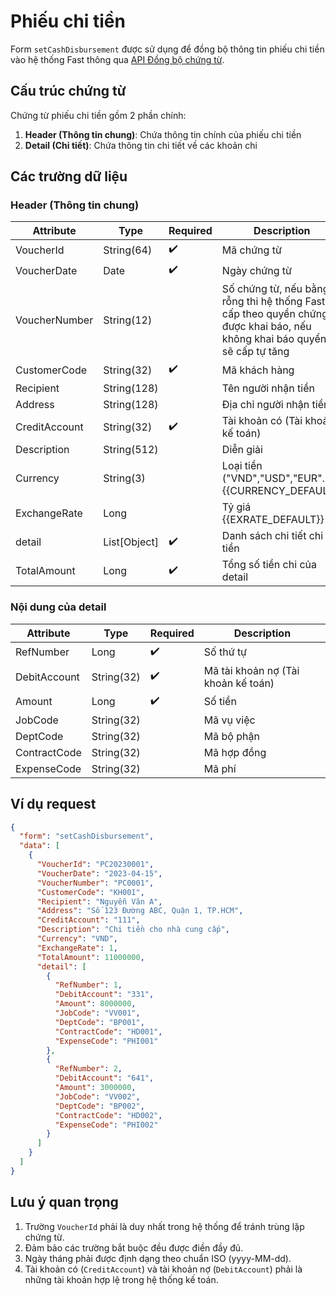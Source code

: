 # Phiếu chi tiền

Form `setCashDisbursement` được sử dụng để đồng bộ thông tin phiếu chi tiền vào hệ thống Fast thông qua [API Đồng bộ chứng từ](../sync-voucher).

## Cấu trúc chứng từ

Chứng từ phiếu chi tiền gồm 2 phần chính:

1. **Header (Thông tin chung)**: Chứa thông tin chính của phiếu chi tiền
2. **Detail (Chi tiết)**: Chứa thông tin chi tiết về các khoản chi

## Các trường dữ liệu

### Header (Thông tin chung)

| Attribute    | Type        | Required | Description          |
|--------------|-------------|----------|----------------------|
| VoucherId    | String(64)  | ✔️       | Mã chứng từ          |
| VoucherDate  | Date        | ✔️       | Ngày chứng từ        |
| VoucherNumber| String(12)  |        | Số chứng từ, nếu bằng rỗng thi hệ thống Fast sẽ cấp theo quyển chứng từ được khai báo, nếu không khai báo quyển thì sẽ cấp tự tăng|
| CustomerCode | String(32)  | ✔️       | Mã khách hàng        |
| Recipient    | String(128) |          | Tên người nhận tiền  |
| Address      | String(128) |          | Địa chỉ người nhận tiền |
| CreditAccount| String(32)  | ✔️       | Tài khoản có (Tài khoản kế toán) |
| Description  | String(512) |          | Diễn giải            |
| Currency     | String(3)   |           | Loại tiền ("VND","USD","EUR"...).<br/>{{CURRENCY_DEFAULT}}<br/>|
| ExchangeRate | Long        |           | Tỷ giá <br/>{{EXRATE_DEFAULT}}<br/>|
| <span class="highlight-key">detail</span>          | List[Object]  | ✔️        | Danh sách chi tiết chi tiền|
| TotalAmount  | Long        | ✔️       | Tổng số tiền chi của <span class="highlight-key">detail</span> |

### Nội dung của <span class="highlight-key">detail</span>

| Attribute    | Type        | Required | Description          |
|--------------|-------------|----------|----------------------|
| RefNumber    | Long        | ✔️       | Số thứ tự            |
| DebitAccount | String(32)  | ✔️       | Mã tài khoản nợ (Tài khoản kế toán) |
| Amount       | Long        | ✔️       | Số tiền              |
| JobCode      | String(32)  |          | Mã vụ việc           |
| DeptCode     | String(32)  |          | Mã bộ phận           |
| ContractCode | String(32)  |          | Mã hợp đồng          |
| ExpenseCode  | String(32)  |          | Mã phí               |

## Ví dụ request

```json
{
  "form": "setCashDisbursement",
  "data": [
    {
      "VoucherId": "PC20230001",
      "VoucherDate": "2023-04-15",
      "VoucherNumber": "PC0001",
      "CustomerCode": "KH001",
      "Recipient": "Nguyễn Văn A",
      "Address": "Số 123 Đường ABC, Quận 1, TP.HCM",
      "CreditAccount": "111",
      "Description": "Chi tiền cho nhà cung cấp",
      "Currency": "VND",
      "ExchangeRate": 1,
      "TotalAmount": 11000000,
      "detail": [
        {
          "RefNumber": 1,
          "DebitAccount": "331",
          "Amount": 8000000,
          "JobCode": "VV001",
          "DeptCode": "BP001",
          "ContractCode": "HD001",
          "ExpenseCode": "PHI001"
        },
        {
          "RefNumber": 2,
          "DebitAccount": "641",
          "Amount": 3000000,
          "JobCode": "VV002",
          "DeptCode": "BP002",
          "ContractCode": "HD002",
          "ExpenseCode": "PHI002"
        }
      ]
    }
  ]
}
```

## Lưu ý quan trọng

1. Trường `VoucherId` phải là duy nhất trong hệ thống để tránh trùng lặp chứng từ.
2. Đảm bảo các trường bắt buộc đều được điền đầy đủ.
3. Ngày tháng phải được định dạng theo chuẩn ISO (yyyy-MM-dd).
4. Tài khoản có (`CreditAccount`) và tài khoản nợ (`DebitAccount`) phải là những tài khoản hợp lệ trong hệ thống kế toán.